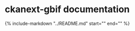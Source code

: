 # ckanext-gbif documentation

{%
    include-markdown "../README.md"
    start="<!--overview-start-->"
    end="<!--overview-end-->"
%}
